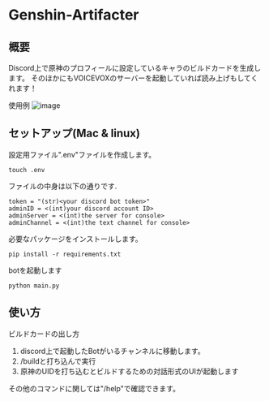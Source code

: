 # Genshin-Artifacter

## 概要
Discord上で原神のプロフィールに設定しているキャラのビルドカードを生成します。
そのほかにもVOICEVOXのサーバーを起動していれば読み上げもしてくれます！

使用例
![image](https://cdn.discordapp.com/attachments/1000374955462107236/1191592073837674536/Image.png?ex=65d42419&is=65c1af19&hm=0c448fc3ffb25be65c58175144073d74a7b1b23bb1041d3628d39f527b0c41aa&)

## セットアップ(Mac & linux)
設定用ファイル".env"ファイルを作成します。
```
touch .env
```
ファイルの中身は以下の通りです.
```
token = "(str)<your discord bot token>"
adminID = <(int)your discord account ID>
adminServer = <(int)the server for console>
adminChannel = <(int)the text channel for console>
```
必要なパッケージをインストールします。
```
pip install -r requirements.txt
```
botを起動します
```
python main.py
```

## 使い方

ビルドカードの出し方
1. discord上で起動したBotがいるチャンネルに移動します。
2. /buildと打ち込んで実行
3. 原神のUIDを打ち込むとビルドするための対話形式のUIが起動します

その他のコマンドに関しては"/help"で確認できます。
